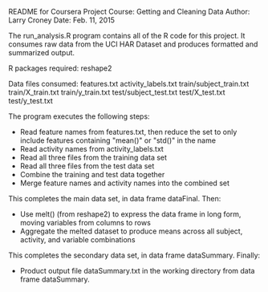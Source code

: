 
README for Coursera Project
Course: Getting and Cleaning Data
Author: Larry Croney
Date: Feb. 11, 2015

The run_analysis.R program contains all of the R code for this project.  It consumes raw data from the UCI HAR Dataset and produces formatted and summarized output.

R packages required:
reshape2

Data files consumed:
features.txt
activity_labels.txt
train/subject_train.txt
train/X_train.txt
train/y_train.txt
test/subject_test.txt
test/X_test.txt
test/y_test.txt

The program executes the following steps:
* Read feature names from features.txt, then reduce the set to only include features containing "mean()" or "std()" in the name
* Read activity names from activity_labels.txt
* Read all three files from the training data set
* Read all three files from the test data set
* Combine the training and test data together
* Merge feature names and activity names into the combined set

This completes the main data set, in data frame dataFinal.  Then:

* Use melt() (from reshape2) to express the data frame in long form, moving variables from columns to rows
* Aggregate the melted dataset to produce means across all subject, activity, and variable combinations

This completes the secondary data set, in data frame dataSummary.  Finally:

* Product output file dataSummary.txt in the working directory from data frame dataSummary.
